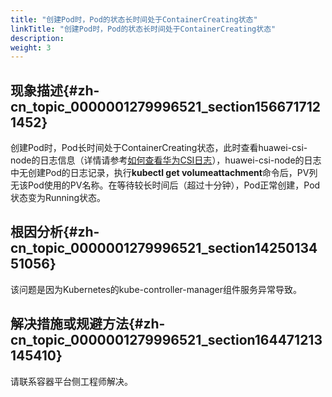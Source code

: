 ```yaml
---
title: "创建Pod时，Pod的状态长时间处于ContainerCreating状态"
linkTitle: "创建Pod时，Pod的状态长时间处于ContainerCreating状态"
description: 
weight: 3
---
```


## 现象描述{#zh-cn_topic_0000001279996521_section1566717121452}

创建Pod时，Pod长时间处于ContainerCreating状态，此时查看huawei-csi-node的日志信息（详情请参考[如何查看华为CSI日志](/docs/常用操作/信息收集/如何查看华为CSI日志)），huawei-csi-node的日志中无创建Pod的日志记录，执行**kubectl get volumeattachment**命令后，PV列无该Pod使用的PV名称。在等待较长时间后（超过十分钟），Pod正常创建，Pod状态变为Running状态。

## 根因分析{#zh-cn_topic_0000001279996521_section1425013451056}

该问题是因为Kubernetes的kube-controller-manager组件服务异常导致。

## 解决措施或规避方法{#zh-cn_topic_0000001279996521_section164471213145410}

请联系容器平台侧工程师解决。

